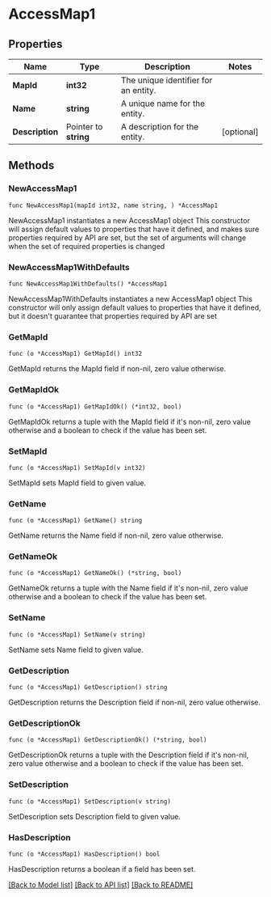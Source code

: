 # AccessMap1

## Properties

Name | Type | Description | Notes
------------ | ------------- | ------------- | -------------
**MapId** | **int32** | The unique identifier for an entity. | 
**Name** | **string** | A unique name for the entity. | 
**Description** | Pointer to **string** | A description for the entity. | [optional] 

## Methods

### NewAccessMap1

`func NewAccessMap1(mapId int32, name string, ) *AccessMap1`

NewAccessMap1 instantiates a new AccessMap1 object
This constructor will assign default values to properties that have it defined,
and makes sure properties required by API are set, but the set of arguments
will change when the set of required properties is changed

### NewAccessMap1WithDefaults

`func NewAccessMap1WithDefaults() *AccessMap1`

NewAccessMap1WithDefaults instantiates a new AccessMap1 object
This constructor will only assign default values to properties that have it defined,
but it doesn't guarantee that properties required by API are set

### GetMapId

`func (o *AccessMap1) GetMapId() int32`

GetMapId returns the MapId field if non-nil, zero value otherwise.

### GetMapIdOk

`func (o *AccessMap1) GetMapIdOk() (*int32, bool)`

GetMapIdOk returns a tuple with the MapId field if it's non-nil, zero value otherwise
and a boolean to check if the value has been set.

### SetMapId

`func (o *AccessMap1) SetMapId(v int32)`

SetMapId sets MapId field to given value.


### GetName

`func (o *AccessMap1) GetName() string`

GetName returns the Name field if non-nil, zero value otherwise.

### GetNameOk

`func (o *AccessMap1) GetNameOk() (*string, bool)`

GetNameOk returns a tuple with the Name field if it's non-nil, zero value otherwise
and a boolean to check if the value has been set.

### SetName

`func (o *AccessMap1) SetName(v string)`

SetName sets Name field to given value.


### GetDescription

`func (o *AccessMap1) GetDescription() string`

GetDescription returns the Description field if non-nil, zero value otherwise.

### GetDescriptionOk

`func (o *AccessMap1) GetDescriptionOk() (*string, bool)`

GetDescriptionOk returns a tuple with the Description field if it's non-nil, zero value otherwise
and a boolean to check if the value has been set.

### SetDescription

`func (o *AccessMap1) SetDescription(v string)`

SetDescription sets Description field to given value.

### HasDescription

`func (o *AccessMap1) HasDescription() bool`

HasDescription returns a boolean if a field has been set.


[[Back to Model list]](../README.md#documentation-for-models) [[Back to API list]](../README.md#documentation-for-api-endpoints) [[Back to README]](../README.md)


